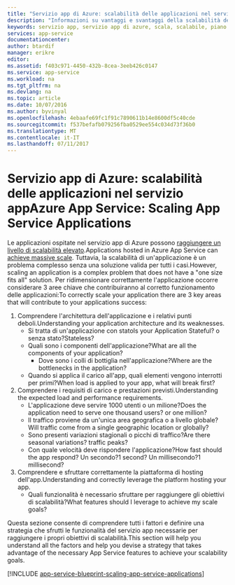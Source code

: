 ```yaml
---
title: "Servizio app di Azure: scalabilità delle applicazioni nel servizio app"
description: "Informazioni su vantaggi e svantaggi della scalabilità dell'applicazione nel servizio app."
keywords: servizio app, servizio app di azure, scala, scalabile, piano di servizio app, costo del servizio app
services: app-service
documentationcenter: 
author: btardif
manager: erikre
editor: 
ms.assetid: f403c971-4450-432b-8cea-3eeb426c0147
ms.service: app-service
ms.workload: na
ms.tgt_pltfrm: na
ms.devlang: na
ms.topic: article
ms.date: 10/07/2016
ms.author: byvinyal
ms.openlocfilehash: 4ebaafe69fc1f91c7890611b14e8600df5c40cde
ms.sourcegitcommit: f537befafb079256fba0529ee554c034d73f36b0
ms.translationtype: MT
ms.contentlocale: it-IT
ms.lasthandoff: 07/11/2017
---
```

# <a name="azure-app-service-scaling-app-service-applications"></a><span data-ttu-id="94ac6-104">Servizio app di Azure: scalabilità delle applicazioni nel servizio app</span><span class="sxs-lookup"><span data-stu-id="94ac6-104">Azure App Service: Scaling App Service Applications</span></span>
<span data-ttu-id="94ac6-105">Le applicazioni ospitate nel servizio app di Azure possono [raggiungere un livello di scalabilità elevato](https://azure.microsoft.com/blog/canadian-broadcasting-corporation-radio-canada-leverage-azure-for-smooth-election-coverage/).</span><span class="sxs-lookup"><span data-stu-id="94ac6-105">Applications hosted in Azure App Service can [achieve massive scale](https://azure.microsoft.com/blog/canadian-broadcasting-corporation-radio-canada-leverage-azure-for-smooth-election-coverage/).</span></span>
<span data-ttu-id="94ac6-106">Tuttavia, la scalabilità di un'applicazione è un problema complesso senza una soluzione valida per tutti i casi.</span><span class="sxs-lookup"><span data-stu-id="94ac6-106">However, scaling an application is a complex problem that does not have a "one size fits all" solution.</span></span> <span data-ttu-id="94ac6-107">Per ridimensionare correttamente l'applicazione occorre considerare 3 aree chiave che contribuiranno al corretto funzionamento delle applicazioni:</span><span class="sxs-lookup"><span data-stu-id="94ac6-107">To correctly scale your application there are 3 key areas that will contribute to your applications success:</span></span>

1. <span data-ttu-id="94ac6-108">Comprendere l'architettura dell'applicazione e i relativi punti deboli.</span><span class="sxs-lookup"><span data-stu-id="94ac6-108">Understanding your application architecture and its weaknesses.</span></span>
   * <span data-ttu-id="94ac6-109">Si tratta di un'applicazione con stato</span><span class="sxs-lookup"><span data-stu-id="94ac6-109">Is your Application Stateful?</span></span> <span data-ttu-id="94ac6-110">o senza stato?</span><span class="sxs-lookup"><span data-stu-id="94ac6-110">Stateless?</span></span>
   * <span data-ttu-id="94ac6-111">Quali sono i componenti dell'applicazione?</span><span class="sxs-lookup"><span data-stu-id="94ac6-111">What are all the components of your application?</span></span>
     * <span data-ttu-id="94ac6-112">Dove sono i colli di bottiglia nell'applicazione?</span><span class="sxs-lookup"><span data-stu-id="94ac6-112">Where are the bottlenecks in the application?</span></span>
   * <span data-ttu-id="94ac6-113">Quando si applica il carico all'app, quali elementi vengono interrotti per primi?</span><span class="sxs-lookup"><span data-stu-id="94ac6-113">When load is applied to your app, what will break first?</span></span>
2. <span data-ttu-id="94ac6-114">Comprendere i requisiti di carico e prestazioni previsti.</span><span class="sxs-lookup"><span data-stu-id="94ac6-114">Understanding the expected load and performance requirements.</span></span>
   * <span data-ttu-id="94ac6-115">L'applicazione deve servire 1000 utenti o un milione?</span><span class="sxs-lookup"><span data-stu-id="94ac6-115">Does the application need to serve one thousand users? or one million?</span></span>
   * <span data-ttu-id="94ac6-116">Il traffico proviene da un'unica area geografica o a livello globale?</span><span class="sxs-lookup"><span data-stu-id="94ac6-116">Will traffic come from a single geographic location or globally?</span></span>
   * <span data-ttu-id="94ac6-117">Sono presenti variazioni stagionali o picchi di traffico?</span><span class="sxs-lookup"><span data-stu-id="94ac6-117">Are there seasonal variations? traffic peaks?</span></span>
   * <span data-ttu-id="94ac6-118">Con quale velocità deve rispondere l'applicazione?</span><span class="sxs-lookup"><span data-stu-id="94ac6-118">How fast should the app respond?</span></span> <span data-ttu-id="94ac6-119">Un secondo?</span><span class="sxs-lookup"><span data-stu-id="94ac6-119">1 second?</span></span> <span data-ttu-id="94ac6-120">Un millisecondo?</span><span class="sxs-lookup"><span data-stu-id="94ac6-120">1 millisecond?</span></span>
3. <span data-ttu-id="94ac6-121">Comprendere e sfruttare correttamente la piattaforma di hosting dell'app.</span><span class="sxs-lookup"><span data-stu-id="94ac6-121">Understanding and correctly leverage the platform hosting your app.</span></span>
   * <span data-ttu-id="94ac6-122">Quali funzionalità è necessario sfruttare per raggiungere gli obiettivi di scalabilità?</span><span class="sxs-lookup"><span data-stu-id="94ac6-122">What features should I leverage to achieve my scale goals?</span></span>

<span data-ttu-id="94ac6-123">Questa sezione consente di comprendere tutti i fattori e definire una strategia che sfrutti le funzionalità del servizio app necessarie per raggiungere i propri obiettivi di scalabilità.</span><span class="sxs-lookup"><span data-stu-id="94ac6-123">This section will help you understand all the factors and help you devise a strategy that takes advantage of the necessary App Service features to achieve your scalability goals.</span></span>

[!INCLUDE [app-service-blueprint-scaling-app-service-applications](../../includes/app-service-blueprint-scaling-app-service-applications.md)]

